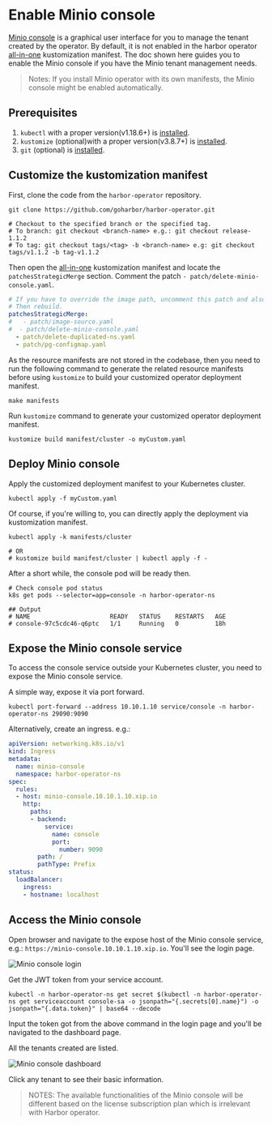 # Enable Minio console

[Minio console](https://github.com/minio/console) is a graphical user interface for you to manage the tenant created by the operator. By default, it is not enabled in the harbor operator [all-in-one](./kustomization-all-in-one.md) kustomization manifest. The doc shown here guides you to enable the Minio console if you have the Minio tenant management needs.

>Notes: If you install Minio operator with its own manifests, the Minio console might be enabled automatically.

## Prerequisites

1. `kubectl` with a proper version(v1.18.6+) is [installed](https://kubernetes.io/docs/tasks/tools/).
1. `kustomize` (optional)with a proper version(v3.8.7+) is [installed](https://kubectl.docs.kubernetes.io/installation/kustomize/).
1. `git` (optional) is [installed](https://git-scm.com/book/en/v2/Getting-Started-Installing-Git).

## Customize the kustomization manifest

First, clone the code from the `harbor-operator` repository.

```shell
git clone https://github.com/goharbor/harbor-operator.git

# Checkout to the specified branch or the specified tag.
# To branch: git checkout <branch-name> e.g.: git checkout release-1.1.2
# To tag: git checkout tags/<tag> -b <branch-name> e.g: git checkout tags/v1.1.2 -b tag-v1.1.2
```

Then open the [all-in-one](./kustomization-all-in-one.md) kustomization manifest and locate the `patchesStrategicMerge` section. Comment the patch `- patch/delete-minio-console.yaml`.

```yaml
# If you have to override the image path, uncomment this patch and also change the image paths in the patch/image-source.yaml file.
# Then rebuild.
patchesStrategicMerge:
#   - patch/image-source.yaml
#  - patch/delete-minio-console.yaml
  - patch/delete-duplicated-ns.yaml
  - patch/pg-configmap.yaml
```

As the resource manifests are not stored in the codebase, then you need to run the following command to generate the related resource manifests before using `kustomize` to build your customized operator deployment manifest.

```shell
make manifests
```

Run `kustomize` command to generate your customized operator deployment manifest.

```shell
kustomize build manifest/cluster -o myCustom.yaml
```

## Deploy Minio console

Apply the customized deployment manifest to your Kubernetes cluster.

```shell
kubectl apply -f myCustom.yaml
```

Of course, if you're willing to, you can directly apply the deployment via kustomization manifest.

```shell
kubectl apply -k manifests/cluster

# OR
# kustomize build manifest/cluster | kubectl apply -f -
```

After a short while, the console pod will be ready then.

```shell
# Check console pod status
k8s get pods --selector=app=console -n harbor-operator-ns

## Output
# NAME                      READY   STATUS    RESTARTS   AGE
# console-97c5cdc46-q6ptc   1/1     Running   0          18h
```

## Expose the Minio console service

To access the console service outside your Kubernetes cluster, you need to expose the Minio console service.

A simple way, expose it via port forward.

```shell
kubectl port-forward --address 10.10.1.10 service/console -n harbor-operator-ns 29090:9090
```

Alternatively, create an ingress.
e.g.:

```yaml
apiVersion: networking.k8s.io/v1
kind: Ingress
metadata:
  name: minio-console
  namespace: harbor-operator-ns
spec:
  rules:
  - host: minio-console.10.10.1.10.xip.io
    http:
      paths:
      - backend:
          service:
            name: console
            port:
              number: 9090
        path: /
        pathType: Prefix
status:
  loadBalancer:
    ingress:
    - hostname: localhost
```

## Access the Minio console

Open browser and navigate to the expose host of the Minio console service, e.g.: `https://minio-console.10.10.1.10.xip.io`. You'll see the login page.

![Minio console login](../images/console/login.png)

Get the JWT token from your service account.

```shell
kubectl -n harbor-operator-ns get secret $(kubectl -n harbor-operator-ns get serviceaccount console-sa -o jsonpath="{.secrets[0].name}") -o jsonpath="{.data.token}" | base64 --decode
```

Input the token got from the above command in the login page and you'll be navigated to the dashboard page.

All the tenants created are listed.

![Minio console dashboard](../images/console/dashboard.png)

Click any tenant to see their basic information.

>NOTES: The available functionalities of the Minio console will be different based on the license subscription plan which is irrelevant with Harbor operator.
